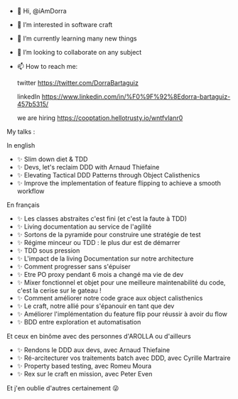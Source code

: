 - 👋 Hi, @iAmDorra
- 👀 I’m interested in software craft 
- 🌱 I’m currently learning many new things
- 💞️ I’m looking to collaborate on any subject
- 📫 How to reach me:

  twitter https://twitter.com/DorraBartaguiz

  linkedIn https://www.linkedin.com/in/%F0%9F%92%8Edorra-bartaguiz-457b5315/
  
  we are hiring https://cooptation.hellotrusty.io/wntfvlanr0


My talks :


  In english
-  ✨ Slim down diet & TDD
-  ✨ Devs, let's reclaim DDD with Arnaud Thiefaine
-  ✨ Elevating Tactical DDD Patterns through Object Calisthenics
-  ✨ Improve the implementation of feature flipping to achieve a smooth workflow
  
  En français
-  ✨ Les classes abstraites c'est fini (et c'est la faute à TDD)
-  ✨ Living documentation au service de l'agilité
-  ✨ Sortons de la pyramide pour construire une stratégie de test
-  ✨ Régime minceur ou TDD : le plus dur est de démarrer
-  ✨ TDD sous pression
-  ✨ L'impact de la living Documentation sur notre architecture
-  ✨ Comment progresser sans s'épuiser
-  ✨ Etre PO proxy pendant 6 mois a changé ma vie de dev
-  ✨ Mixer fonctionnel et objet pour une meilleure maintenabilité du code, c'est la cerise sur le gateau !
-  ✨ Comment améliorer notre code grace aux object calisthenics
-  ✨ Le craft, notre allié pour s'épanouir en tant que dev
-  ✨ Améliorer l'implémentation du feature flip pour réussir à avoir du flow
-  ✨ BDD entre exploration et automatisation

  Et ceux en binôme avec des personnes d'AROLLA ou d'ailleurs
-  ✨ Rendons le DDD aux devs, avec Arnaud Thiefaine
-  ✨ Ré-arcitecturer vos traitements batch avec DDD, avec Cyrille Martraire
-  ✨ Property based testing, avec Romeu Moura
-  ✨ Rex sur le craft en mission, avec Peter Even

  Et j'en oublie d'autres certainement 😜


<!---
iAmDorra/iAmDorra is a ✨ special ✨ repository because its `README.md` (this file) appears on your GitHub profile.
You can click the Preview link to take a look at your changes.
--->
